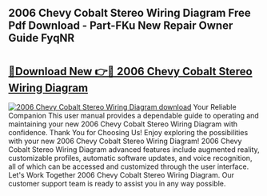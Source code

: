 ## 2006 Chevy Cobalt Stereo Wiring Diagram Free Pdf Download - Part-FKu New Repair Owner Guide FyqNR

# <h2><a href="http://dfoj8tf.blite.top/?on=2006+Chevy+Cobalt+Stereo+Wiring+Diagram">🔗Download New 👉🔴 2006 Chevy Cobalt Stereo Wiring Diagram</a></h2>

[![2006 Chevy Cobalt Stereo Wiring Diagram download](https://i.imgur.com/lujVjoI.png)](http://dfoj8tf.blite.top/?on=2006+Chevy+Cobalt+Stereo+Wiring+Diagram)
Your Reliable Companion This user manual provides a dependable guide to operating and maintaining your new 2006 Chevy Cobalt Stereo Wiring Diagram with confidence. Thank You for Choosing Us! Enjoy exploring the possibilities with your new 2006 Chevy Cobalt Stereo Wiring Diagram! 2006 Chevy Cobalt Stereo Wiring Diagram advanced features include augmented reality, customizable profiles, automatic software updates, and voice recognition, all of which can be accessed and customized through the user interface. Let's Work Together 2006 Chevy Cobalt Stereo Wiring Diagram. Our customer support team is ready to assist you in any way possible.
